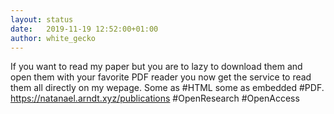 ```yaml
---
layout: status
date:   2019-11-19 12:52:00+01:00
author: white_gecko
---
```


If you want to read my paper but you are to lazy to download them and open them with your favorite PDF reader you now get the service to read them all directly on my wepage. Some as #HTML some as embedded #PDF. https://natanael.arndt.xyz/publications #OpenResearch #OpenAccess
